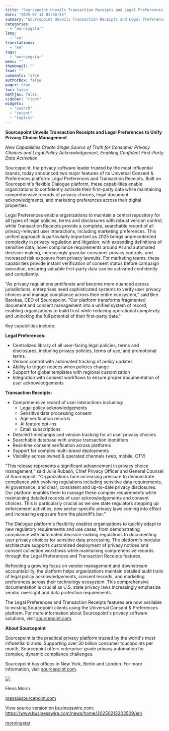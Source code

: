 ```yaml
---
title: "Sourcepoint Unveils Transaction Receipts and Legal Preferences to Unify Privacy Choice Management"
date: "2025-02-14 01:30:55"
summary: "Sourcepoint Unveils Transaction Receipts and Legal Preferences to Unify Privacy Choice Management New Capabilities Create Single Source of Truth for Consumer Privacy Choices and Legal Policy Acknowledgement, Enabling Confident First-Party Data Activation Sourcepoint, the privacy software leader trusted by the most influential brands, today announced two major features of its..."
categories:
  - "morningstar"
lang:
  - "en"
translations:
  - "en"
tags:
  - "morningstar"
menu: ""
thumbnail: ""
lead: ""
comments: false
authorbox: false
pager: true
toc: false
mathjax: false
sidebar: "right"
widgets:
  - "search"
  - "recent"
  - "taglist"
---
```


**Sourcepoint Unveils Transaction Receipts and Legal Preferences** **to Unify Privacy Choice Management**

*New Capabilities Create Single Source of Truth for Consumer Privacy Choices and Legal Policy Acknowledgement, Enabling Confident First-Party Data Activation*

Sourcepoint, the privacy software leader trusted by the most influential brands, today announced two major features of its Universal Consent & Preferences platform: Legal Preferences and Transaction Receipts. Built on Sourcepoint's flexible Dialogue platform, these capabilities enable organizations to confidently activate their first-party data while maintaining comprehensive records of privacy choices, legal document acknowledgments, and marketing preferences across their digital properties.

Legal Preferences enable organizations to maintain a central repository for all types of legal policies, terms and disclosures with robust version control, while Transaction Receipts provide a complete, searchable record of all privacy-relevant user interactions, including marketing preferences. This unified approach is particularly important as 2025 brings unprecedented complexity in privacy regulation and litigation, with expanding definitions of sensitive data, novel compliance requirements around AI and automated decision-making, increasingly granular consumer privacy controls, and increased risk exposure from privacy lawsuits. For marketing teams, these capabilities provide instant verification of consent status before campaign execution, ensuring valuable first-party data can be activated confidently and compliantly.

"As privacy regulations proliferate and become more nuanced across jurisdictions, enterprises need sophisticated systems to verify user privacy choices and manage compliance across their entire ecosystem," said Ben Barokas, CEO of Sourcepoint. "Our platform transforms fragmented document and consent management into a unified system of record, enabling organizations to build trust while reducing operational complexity and unlocking the full potential of their first-party data."

Key capabilities include:

**Legal Preferences:**

* Centralized library of all user-facing legal policies, terms and disclosures, including privacy policies, terms of use, and promotional terms.
* Version control with automated tracking of policy updates
* Ability to trigger notices when policies change
* Support for global templates with regional customization
* Integration with consent workflows to ensure proper documentation of user acknowledgements

**Transaction Receipts:**

* Comprehensive record of user interactions including:
  + Legal policy acknowledgements
  + Sensitive data processing consent
  + Age verification records
  + AI feature opt-ins
  + Email subscriptions
* Detailed timestamps and version tracking for all user privacy choices
* Searchable database with unique transaction identifiers
* Real-time consent verification across platforms
* Support for complex multi-brand deployments
* Visibility across owned & operated channels (web, mobile, CTV)

"This release represents a significant advancement in privacy choice management," said Julie Rubash, Chief Privacy Officer and General Counsel at Sourcepoint. "Organizations face increasing pressure to demonstrate compliance with evolving regulations including sensitive data requirements, AI governance, and clear, consistent and up-to-date privacy disclosures. Our platform enables them to manage these complex requirements while maintaining detailed records of user acknowledgements and consent choices. This is particularly crucial as we see state regulators stepping up enforcement activities, new sector-specific privacy laws coming into effect and increasing exposure from the plaintiff’s bar."

The Dialogue platform's flexibility enables organizations to quickly adapt to new regulatory requirements and use cases, from demonstrating compliance with automated decision-making regulations to documenting user privacy choices for sensitive data processing. The platform's modular architecture supports customized deployment of privacy notices and consent collection workflows while maintaining comprehensive records through the Legal Preferences and Transaction Receipts features.

Reflecting a growing focus on vendor management and downstream accountability, the platform helps organizations maintain detailed audit trails of legal policy acknowledgements, consent records, and marketing preferences across their technology ecosystem. This comprehensive documentation is crucial as U.S. state privacy laws increasingly emphasize vendor oversight and data protection requirements.

The Legal Preferences and Transaction Receipts features are now available to existing Sourcepoint clients using the Universal Consent & Preferences platform. For more information about Sourcepoint's privacy software solutions, visit [sourcepoint.com](https://cts.businesswire.com/ct/CT?id=smartlink&url=http%3A%2F%2Fwww.sourcepoint.com&esheet=54206263&newsitemid=20250213203509&lan=en-US&anchor=sourcepoint.com&index=1&md5=eba23e9ff964d21eb768a217a34d5663).

**About Sourcepoint**

Sourcepoint is the practical privacy platform trusted by the world's most influential brands. Supporting over 30 billion consumer touchpoints per month, Sourcepoint offers enterprise-grade privacy automation for complex, dynamic compliance challenges.

Sourcepoint has offices in New York, Berlin and London. For more information, visit [sourcepoint.com](https://cts.businesswire.com/ct/CT?id=smartlink&url=http%3A%2F%2Fsourcepoint.com&esheet=54206263&newsitemid=20250213203509&lan=en-US&anchor=sourcepoint.com&index=2&md5=2f3899b6f0c3ac6016af98b4255a2955).

 ![](https://cts.businesswire.com/ct/CT?id=bwnews&sty=20250213203509r1&sid=mstr3&distro=nx&lang=en)

Elena Morin
  
[press@sourcepoint.com](mailto:press@sourcepoint.com)

View source version on businesswire.com: <https://www.businesswire.com/news/home/20250213203509/en/>

[morningstar](https://www.morningstar.com/news/business-wire/20250213203509/sourcepoint-unveils-transaction-receipts-and-legal-preferences-to-unify-privacy-choice-management)
